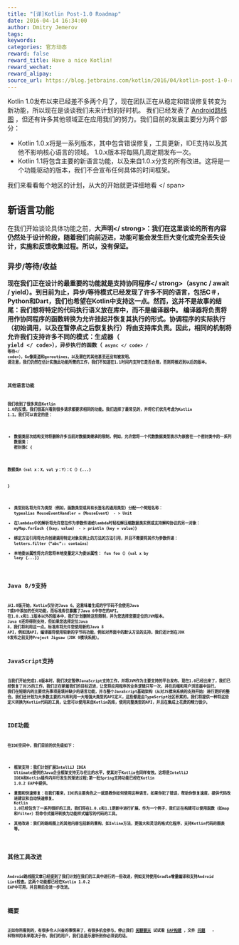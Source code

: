 ```yaml
---
title: "[译]Kotlin Post-1.0 Roadmap"
date: 2016-04-14 16:34:00
author: Dmitry Jemerov
tags:
keywords:
categories: 官方动态
reward: false
reward_title: Have a nice Kotlin!
reward_wechat:
reward_alipay:
source_url: https://blog.jetbrains.com/kotlin/2016/04/kotlin-post-1-0-roadmap/
---
```


Kotlin 1.0发布以来已经差不多两个月了，现在团队正在从稳定和错误修复转变为新功能，所以现在是谈谈我们未来计划的好时机。
我们已经发表了 [Android路线图](http://blog.jetbrains.com/kotlin/2016/03/kotlins-android-roadmap/) ，但还有许多其他领域正在应用我们的努力。我们目前的发展主要分为两个部分：

* Kotlin 1.0.x将是一系列版本，其中包含错误修复，工具更新，IDE支持以及其他不影响核心语言的领域。 1.0.x版本将每隔几周定期发布一次。
* Kotlin 1.1将包含主要的新语言功能，以及来自1.0.x分支的所有改进。这将是一个功能驱动的版本，我们不会宣布任何具体的时间框架。

我们来看看每个地区的计划，从大的开始就更详细地看
<span id =“more-3844”> </ span>
## 新语言功能

在我们开始谈论具体功能之前，<strong>大声明</ strong>：我们在这里谈论的所有内容仍然处于设计阶段，随着我们向前迈进，功能可能会发生巨大变化或完全丢失设计，实施和反馈收集过程。所以，没有保证。
### 异步/等待/收益

现在我们正在设计的最重要的功能就是支持<strong>协同程序</ strong>（async / await / yield）。到目前为止，异步/等待模式已经发现了许多不同的语言，包括C＃，Python和Dart，我们也希望在Kotlin中支持这一点。然而，这并不是故事的结尾：我们想将特定的代码执行语义放在库中，而不是编译器中。
编译器将负责将用作协同程序的函数转换为允许挂起并恢复其执行的形式。协调程序的实际执行（初始调用，以及在暂停点之后恢复执行）将由支持库负责。因此，相同的机制将允许我们支持许多不同的模式：生成器（<code> yield </ code>），异步执行的函数（<code> async </ code> / <code>等待</ code>），Go像渠道和goroutines，以及潜在的其他甚至还没有被发明。
请注意，我们仍然在估计实施此功能所需的工作，我们不知道在1.1时间内支持它是否合理，否则将推迟到以后的版本。
### 其他语言功能

我们收到了很多来自Kotlin 1.0的反馈，我们很高兴看到很多请求都要求相同的功能。我们选择了最常见的，并将它们优先考虑为Kotlin 1.1。我们可以肯定的是：

* 数据类层次结构支持将删除许多当前对数据类继承的限制，例如，允许您将一个代数数据类型表示为嵌套在一个密封类中的一系列数据类：
密封类C {

数据类A（val x：X，val y：Y）：C（）{...}

}
* 类型别名将允许为类型（例如，函数类型或具有长签名的通用类型）分配一个简短名称：
typealias MouseEventHandler =（MouseEvent） - > Unit
* 在lambdas中的解析将允许您在作为参数传递给lambda时轻松解压缩数据类实例或支持解构协议的另一对象：
myMap.forEach {（key，value） - > println（key + value）}
* 绑定方法引用将允许创建调用特定对象实例上的方法的方法引用，并且不需要将其作为参数传递：
letters.filter（“abc”:: contains）
* 本地委派属性将允许您将本地变量定义为委派属性：
fun foo（）{val x by lazy {...}}

## Java 8/9支持

从1.0版开始，Kotlin仅针对Java 6。这意味着生成的字节码不会使用Java 7或8中添加的任何功能，而标准库仅暴露了Java 6中存在的API。
在1.0.x和1.1版本以外的版本中，我们计划删除这些限制，并为您选择您要定位的JVM版本。 Java 6还将得到支持，但如果您选择定位Java 8，我们将利用这一点。标准库将允许您使用新的Java 8 API，例如流API，编译器将使用较新的字节码功能，例如对界面中的默认方法的支持。我们还计划在JDK 9发布之前支持Project Jigsaw（JDK 9模块系统）。
## JavaScript支持

当我们开始完成1.0版本时，我们决定暂停JavaScript支持工作，并将JVM作为主要支持的平台发布。现在1.0已经出来了，我们已经恢复了对JS的工作，我们正在朝着我们的目标迈进，让您将应用程序的业务逻辑只写一次，并在后端和用户浏览器中运行。
我们在短期内的主要优先事项是填补缺少的语言功能，并与整个JavaScript基础架构（从对JS模块系统的支持开始）进行更好的整合。我们还计划为大多数主要的JS库利用一大堆强大类型的API定义，这些都是由TypeScript社区积累的。我们将提供一种将这些定义转换为Kotlin代码的工具，让您可以使用来自Kotlin的库，使用完整类型的API，并且在集成上花费的精力很少。
## IDE功能

在IDE空间中，我们目前的优先级如下：

* 框架支持：我们计划扩展IntelliJ IDEA Ultimate提供的Java企业框架支持无与伦比的水平，使其对于Kotlin也同样有效。这将是IntelliJ IDEA和Kotlin插件内并行发生的渐进过程;第一批Spring支持功能已经在Kotlin 1.0.2 EAP中提供。
* 意图和快速修复：在我们看来，IDE的主要角色之一就是教你如何使用这种语言，如果你犯了错误，帮助你恢复速度，提供代码改进建议和自动快速修复。 Kotlin 1.0已经包含了一系列很好的工具，我们将在1.0.x和1.1更新中进行扩展。作为一个例子，我们正在构建可以使用函数（如map和filter）将命令式循环转换为功能样式编写的代码的工具。
* 其他改进：我们的路线图上的其他内容包括新的重构，如Inline方法，更强大和灵活的格式化程序，支持Kotlin代码的图表等。

## 其他工具改进

Android路线图文章已经提到了我们计划在我们的工具中进行的一些改进，例如支持使用Gradle增量编译和支持Android Lint检查。这两个功能都已经在Kotlin 1.0.2 EAP中可用，并且稍后会进一步改进。
## 概要

正如你所看到的，有很多令人兴奋的事情来了，有很多机会参与。停止我们 [闲聊聊天](http://kotlinslackin.herokuapp.com/) 试试看 [EAP构建](https://discuss.kotlinlang.org/c/eap) ，文件 [问题](http://youtrack.jetbrains.com/issues/KT)   - 科特林的未来取决于你，我们的用户，我们总是乐意听到你必须说的话。
